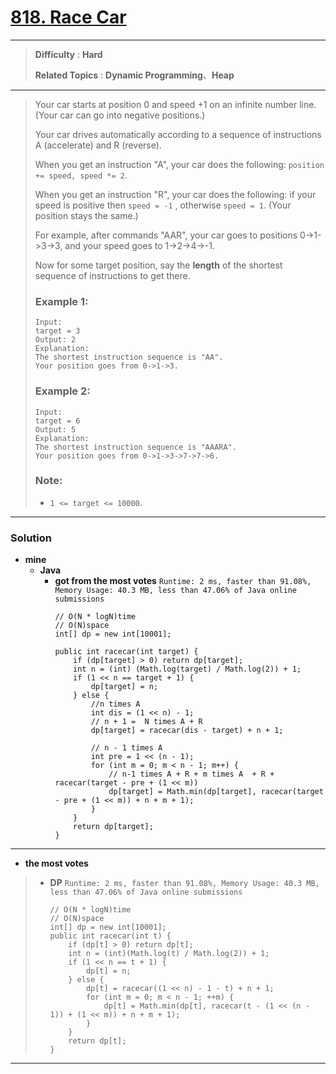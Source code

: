 # [818. Race Car](https://leetcode.com/problems/race-car/)

---

> **Difficulty** : **Hard**
>
> **Related Topics** : **Dynamic Programming**、**Heap**

---

> Your car starts at position 0 and speed +1 on an infinite number line.  (Your car can go into negative positions.)
> 
> Your car drives automatically according to a sequence of instructions A (accelerate) and R (reverse).
> 
> When you get an instruction "A", your car does the following: `position += speed, speed *= 2`.
> 
> When you get an instruction "R", your car does the following: if your speed is positive then `speed = -1` , otherwise `speed = 1`.  (Your position stays the same.)
> 
> For example, after commands "AAR", your car goes to positions 0->1->3->3, and your speed goes to 1->2->4->-1.
> 
> Now for some target position, say the **length** of the shortest sequence of instructions to get there.
> 
> ### Example 1:
> ```
> Input:
> target = 3
> Output: 2
> Explanation:
> The shortest instruction sequence is "AA".
> Your position goes from 0->1->3.
> ```
> 
> ### Example 2:
> ```
> Input:
> target = 6
> Output: 5
> Explanation:
> The shortest instruction sequence is "AAARA".
> Your position goes from 0->1->3->7->7->6.
> ```
> 
> ### Note:
> * `1 <= target <= 10000`.


---


### Solution
* **mine**
  * **Java**
    * **got from the most votes** `Runtime: 2 ms, faster than 91.08%, Memory Usage: 40.3 MB, less than 47.06% of Java online submissions`
      ```
      // O(N * logN)time
      // O(N)space
      int[] dp = new int[10001];

      public int racecar(int target) {
          if (dp[target] > 0) return dp[target];
          int n = (int) (Math.log(target) / Math.log(2)) + 1;
          if (1 << n == target + 1) {
              dp[target] = n;
          } else {
              //n times A
              int dis = (1 << n) - 1;
              // n + 1 =  N times A + R
              dp[target] = racecar(dis - target) + n + 1;

              // n - 1 times A
              int pre = 1 << (n - 1);
              for (int m = 0; m < n - 1; m++) {
                  // n-1 times A + R + m times A  + R + racecar(target - pre + (1 << m))
                  dp[target] = Math.min(dp[target], racecar(target - pre + (1 << m)) + n + m + 1);
              }
          }
          return dp[target];
      }
      ```

---

* **the most votes**
>  * **DP** `Runtime: 2 ms, faster than 91.08%, Memory Usage: 40.3 MB, less than 47.06% of Java online submissions`
>    ```
>    // O(N * logN)time
>    // O(N)space
>    int[] dp = new int[10001];
>    public int racecar(int t) {
>        if (dp[t] > 0) return dp[t];
>        int n = (int)(Math.log(t) / Math.log(2)) + 1;
>        if (1 << n == t + 1) {
>            dp[t] = n;
>        } else {
>            dp[t] = racecar((1 << n) - 1 - t) + n + 1;
>            for (int m = 0; m < n - 1; ++m) {
>                dp[t] = Math.min(dp[t], racecar(t - (1 << (n - 1)) + (1 << m)) + n + m + 1);
>            }
>        }
>        return dp[t];
>    }
>    ```

---
